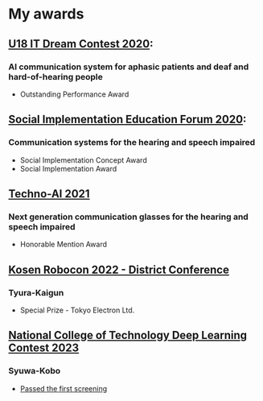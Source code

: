# My awards
## [U18 IT Dream Contest 2020](https://www.u-presscenter.jp/article/post-44207.html):
### AI communication system for aphasic patients and deaf and hard-of-hearing people
- Outstanding Performance Award

## [Social Implementation Education Forum 2020](https://www.tokyo-ct.ac.jp/news/20210322-2/):
### Communication systems for the hearing and speech impaired
- Social Implementation Concept Award
- Social Implementation Award

## [Techno-AI 2021](http://www.khc.or.jp/ology/tecno2021.html)
### Next generation communication glasses for the hearing and speech impaired
- Honorable Mention Award

## [Kosen Robocon 2022 - District Conference](https://official-robocon.com/kosen/)
### Tyura-Kaigun
- Special Prize - Tokyo Electron Ltd.

## [National College of Technology Deep Learning Contest 2023](https://dcon.ai/2023/)
### Syuwa-Kobo
- [Passed the first screening](https://dcon.ai/2023/first-screening-passed/)
